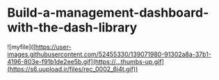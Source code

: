 # Build-a-management-dashboard-with-the-dash-library

![myfile]([https://user-images.githubusercontent.com/52455330/139071980-91302a8a-37b1-4196-803e-f91b1de2ee5b.gif](https://...thumbs-up.gif](https://s6.uupload.ir/files/rec_0002_6i4t.gif))
